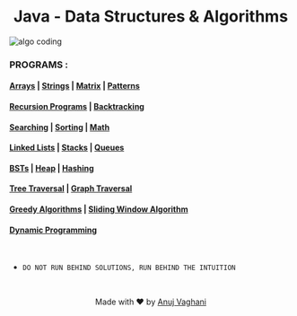<h1 align="center"> Java - Data Structures & Algorithms </h1>

![algo coding](https://user-images.githubusercontent.com/2780145/109364614-2f206d00-78b5-11eb-8752-e28a8cf67f16.png)

### PROGRAMS :

#### [Arrays](https://github.com/anujvaghani0/DSA-Java/tree/master/src/Arrays) | [Strings](https://github.com/anujvaghani0/DSA-Java/tree/master/src/Strings) | [Matrix](https://github.com/anujvaghani0/DSA-Java/tree/master/src/Matrix) | [Patterns](https://github.com/anujvaghani0/DSA-Java/tree/master/src/Patterns) 

#### [Recursion Programs](https://github.com/anujvaghani0/DSA-Java/tree/master/src/Recursion) | [Backtracking](https://github.com/anujvaghani0/DSA-Java/tree/master/src/Backtracking)

#### [Searching](https://github.com/anujvaghani0/DSA-Java/tree/master/src/Searching) | [Sorting](https://github.com/anujvaghani0/DSA-Java/tree/master/src/sorting) | [Math](https://github.com/anujvaghani0/DSA-Java/tree/master/src/Math)

#### [Linked Lists](https://github.com/anujvaghani0/DSA-Java/tree/master/src/LinkedList) | [Stacks](https://github.com/anujvaghani0/DSA-Java/tree/master/src/Stacks) | [Queues](java_datastructures_algorithms/queues) 

#### [BSTs](java_datastructures_algorithms/bst) | [Heap](java_datastructures_algorithms/heap) | [Hashing](java_datastructures_algorithms/hashing) 

#### [Tree Traversal](https://github.com/anujvaghani0/DSA-Java/tree/master/src/Tree) | [Graph Traversal](https://github.com/anujvaghani0/DSA-Java/tree/master/src/Graph)

#### [Greedy Algorithms](https://github.com/anujvaghani0/DSA-Java/tree/master/src/GreedyAlgorithm) | [Sliding Window Algorithm](https://github.com/anujvaghani0/DSA-Java/tree/master/src/SlidingWindow)

#### [Dynamic Programming](https://github.com/anujvaghani0/DSA-Java/tree/master/src/DynamicProgramming)
<br>

- ` DO NOT RUN BEHIND SOLUTIONS, RUN BEHIND THE INTUITION `


<br>
<p align="center">
  Made with ❤️ by <a href="https://github.com/anujvaghani0">Anuj Vaghani</a>
</p>
